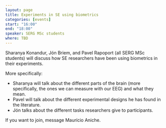 ```yaml
---
layout: page
title: Experiments in SE using biometrics
categories: [events]
start: "16:00"
end: "18:00"
speaker: SERG MSc students
where: TBD
---
```


Sharanya Konandur, Jón Briem, and Pavel Rapoport (all SERG MSc students) 
will discuss how SE researchers have been using biometrics in their
experiments.

More specifically:

* Sharanya will talk about the different parts of the brain (more specifically, the ones we can measure with our EEG) and what they mean.
* Pavel will talk about the different experimental designs he has found in the literature.
* Jón talks about the different tasks researchers give to participants.

If you want to join, message Maurício Aniche.
